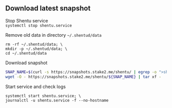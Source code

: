 ## Download latest snapshot  
Stop Shentu service  
`systemctl stop shentu.service`  

Remove old data in directory `~/.shentud/data`  
```
rm -rf ~/.shentud/data; \
mkdir -p ~/.shentud/data; \
cd ~/.shentud/data
```

Download snapshot  
```bash
SNAP_NAME=$(curl -s https://snapshots.stake2.me/shentu/ | egrep -o ">shentu.*tar" | tr -d ">" | tail -n1); \
wget -O - https://snapshots.stake2.me/shentu/${SNAP_NAME} | tar xf -
```

Start service and check logs  
```
systemctl start shentu.service; \
journalctl -u shentu.service -f --no-hostname
```
